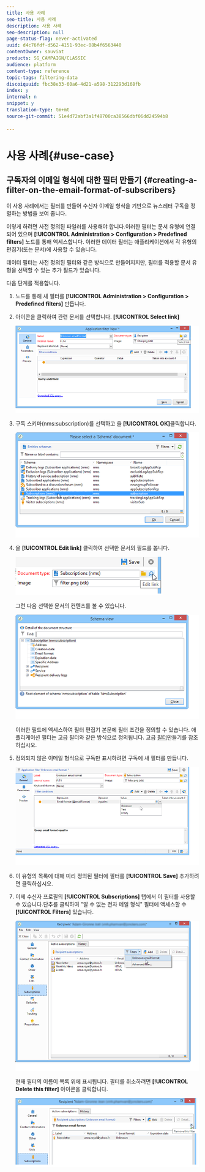 ```yaml
---
title: 사용 사례
seo-title: 사용 사례
description: 사용 사례
seo-description: null
page-status-flag: never-activated
uuid: d4c76fdf-d562-4151-93ec-08b4f6563440
contentOwner: sauviat
products: SG_CAMPAIGN/CLASSIC
audience: platform
content-type: reference
topic-tags: filtering-data
discoiquuid: fbc38e33-60a6-4d21-a598-312293d168fb
index: y
internal: n
snippet: y
translation-type: tm+mt
source-git-commit: 51e4d72abf3a1f48700ca38566dbf06dd24594b8

---
```



# 사용 사례{#use-case}

## 구독자의 이메일 형식에 대한 필터 만들기 {#creating-a-filter-on-the-email-format-of-subscribers}

이 사용 사례에서는 필터를 만들어 수신자 이메일 형식을 기반으로 뉴스레터 구독을 정렬하는 방법을 보여 줍니다.

이렇게 하려면 사전 정의된 파일러를 사용해야 합니다.이러한 필터는 문서 유형에 연결되어 있으며 **[!UICONTROL Administration > Configuration > Predefined filters]** 노드를 통해 액세스합니다. 이러한 데이터 필터는 애플리케이션에서 각 유형의 편집기(또는 문서)에 사용할 수 있습니다.

데이터 필터는 사전 정의된 필터와 같은 방식으로 만들어지지만, 필터를 적용할 문서 유형을 선택할 수 있는 추가 필드가 있습니다.

다음 단계를 적용합니다.

1. 노드를 통해 새 필터를 **[!UICONTROL Administration > Configuration > Predefined filters]** 만듭니다.
1. 아이콘을 클릭하여 관련 문서를 선택합니다. **[!UICONTROL Select link]**

   ![](assets/s_ncs_user_filter_choose_schema.png)

1. 구독 스키마(nms:subscription)를 선택하고 을 **[!UICONTROL OK]**&#x200B;클릭합니다.

   ![](assets/s_ncs_user_filter_select_schema.png)

1. 을 **[!UICONTROL Edit link]** 클릭하여 선택한 문서의 필드를 봅니다.

   ![](assets/s_ncs_user_filter_edit_schema.png)

   그런 다음 선택한 문서의 컨텐츠를 볼 수 있습니다.

   ![](assets/s_ncs_user_filter_view_schema.png)

   이러한 필드에 액세스하여 필터 편집기 본문에 필터 조건을 정의할 수 있습니다. 애플리케이션 필터는 고급 필터와 같은 방식으로 정의됩니다. 고급 [필터](../../platform/using/creating-filters.md#creating-an-advanced-filter)만들기를 참조하십시오.

1. 정의되지 않은 이메일 형식으로 구독만 표시하려면 구독에 새 필터를 만듭니다.

   ![](assets/s_ncs_user_filter_parameters.png)

1. 이 유형의 목록에 대해 미리 정의된 필터에 필터를 **[!UICONTROL Save]** 추가하려면 클릭하십시오.
1. 이제 수신자 프로필의 **[!UICONTROL Subscriptions]** 탭에서 이 필터를 사용할 수 있습니다.단추를 클릭하여 &quot;알 수 없는 전자 메일 형식&quot; 필터에 액세스할 수 **[!UICONTROL Filters]** 있습니다.

   ![](assets/s_ncs_user_filter_on_events.png)

   현재 필터의 이름이 목록 위에 표시됩니다. 필터를 취소하려면 **[!UICONTROL Delete this filter]** 아이콘을 클릭합니다.

   ![](assets/s_ncs_user_filter_on_subscriptions.png)

